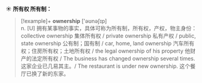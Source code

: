 ☀ <span class="category">**所有权 所有制：**</span>
>[!example]+ <span class="vocabulary">**ownership**</span> ['əʊnəʃɪp]  
> <span class="definition">n. [U] 拥有某事物的事实，具体可称为所有制，所有权，产权，物主身份：</span>collective ownership 集体所有权 / private ownership 私有产权 / public, state ownership 公有制；国有制 / car, home, land ownership 汽车所有权；住房所有权；土地所有权 / the legal ownership of his property 他财产的法定所有权 / The business has changed ownership several times. 这家企业已几易其主。/ The restaurant is under new ownership. 这个餐厅已换了新的东家。

